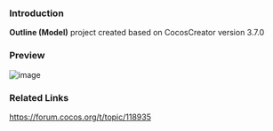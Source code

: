 ### Introduction
**Outline (Model)** project created based on CocosCreator version 3.7.0

### Preview
![image](../../../image/202206/2022062002.png)

### Related Links
https://forum.cocos.org/t/topic/118935